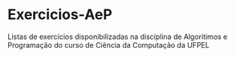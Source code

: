 # Exercicios-AeP
 Listas de exercícios disponibilizadas na discíplina de Algoritimos e Programação do curso de Ciência da Computação da UFPEL
